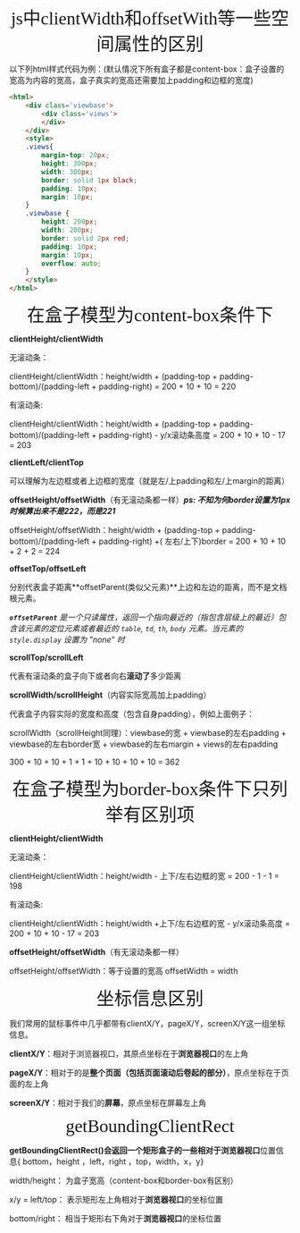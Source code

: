 <center><font face="黑体" size=6 >js中clientWidth和offsetWith等一些空间属性的区别</font></center>

以下列html样式代码为例：(默认情况下所有盒子都是content-box：盒子设置的宽高为内容的宽高，盒子真实的宽高还需要加上padding和边框的宽度)

```html
<html>
    <div class='viewbase'>
        <div class='views'>
        </div>
    </div>
    <style>
    .views{
        margin-top: 20px;
        height: 300px;
        width: 300px;
        border: solid 1px black;
        padding: 10px;
        margin: 10px;
    }
    .viewbase {
        height: 200px;
        width: 200px;
        border: solid 2px red;
        padding: 10px;
        margin: 10px;
        overflow: auto;
    }
    </style>
</html>
```

<center><font face="黑体" size=6 >在盒子模型为content-box条件下</font></center>

**clientHeight/clientWidth**

无滚动条：

clientHeight/clientWidth：height/width + (padding-top + padding-bottom)/(padding-left + padding-right) =  200 + 10 + 10 = 220

有滚动条:

clientHeight/clientWidth：height/width + (padding-top + padding-bottom)/(padding-left + padding-right) - y/x滚动条高度 = 200 + 10 + 10 - 17 = 203

**clientLeft/clientTop**

可以理解为左边框或者上边框的宽度（就是左/上padding和左/上margin的距离）

**offsetHeight/offsetWidth**（有无滚动条都一样）***ps: 不知为何border设置为1px时候算出来不是222，而是221***

offsetHeight/offsetWidth：height/width + (padding-top + padding-bottom)/(padding-left + padding-right)  +( 左右/上下)border = 200 + 10 + 10 + 2 + 2 = 224

**offsetTop/offsetLeft**

分别代表盒子距离**offsetParent(类似父元素)**上边和左边的距离，而不是文档根元素。

***`offsetParent`** 是一个只读属性，返回一个指向最近的（指包含层级上的最近）包含该元素的定位元素或者最近的 `table`, `td`, `th`, `body` 元素。当元素的 `style.display` 设置为 "none" 时*

**scrollTop/scrollLeft**

代表有滚动条的盒子向下或者向右**滚动了**多少距离

**scrollWidth/scrollHeight**（内容实际宽高加上padding）

代表盒子内容实际的宽度和高度（包含自身padding），例如上面例子：

scrollWidth（scrollHeight同理）：viewbase的宽 + viewbase的左右padding + viewbase的左右border宽 + viewbase的左右margin + views的左右padding

300 + 10 + 10 + 1 + 1 + 10 + 10 + 10 + 10 = 362

<center><font face="黑体" size=6 >在盒子模型为border-box条件下只列举有区别项</font></center>

**clientHeight/clientWidth**

无滚动条：

clientHeight/clientWidth：height/width - 上下/左右边框的宽  =  200 - 1 - 1 = 198

有滚动条:

clientHeight/clientWidth：height/width +上下/左右边框的宽 - y/x滚动条高度 = 200 + 10 + 10 - 17 = 203

**offsetHeight/offsetWidth**（有无滚动条都一样）

offsetHeight/offsetWidth：等于设置的宽高 offsetWidth = width

<center><font face="黑体" size=6 >坐标信息区别</font></center>

我们常用的鼠标事件中几乎都带有clientX/Y，pageX/Y，screenX/Y这一组坐标信息。

**clientX/Y**：相对于浏览器视口，其原点坐标在于**浏览器视口**的左上角

**pageX/Y**：相对于的是**整个页面（包括页面滚动后卷起的部分）**，原点坐标在于页面的左上角

**screenX/Y**：相对于我们的**屏幕**，原点坐标在屏幕左上角

<center><font face="黑体" size=6 >getBoundingClientRect</font></center>

**getBoundingClientRect()**会返回一个矩形盒子的一些相对于**浏览器视口**位置信息{ bottom，height ，left，right ，top，width，x，y}

width/height： 为盒子宽高（content-box和border-box有区别）

x/y = left/top： 表示矩形左上角相对于**浏览器视口**的坐标位置

bottom/right： 相当于矩形右下角对于**浏览器视口**的坐标位置
